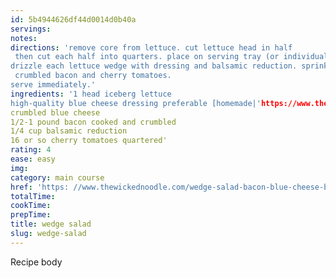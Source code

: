 ```yaml
---
id: 5b4944626df44d0014d0b40a
servings:
notes:
directions: 'remove core from lettuce. cut lettuce head in half
 then cut each half into quarters. place on serving tray (or individual plates).
drizzle each lettuce wedge with dressing and balsamic reduction. sprinkle with blue cheese
 crumbled bacon and cherry tomatoes.
serve immediately.'
ingredients: '1 head iceberg lettuce
high-quality blue cheese dressing preferable [homemade|'https://www.thewickednoodle.com/buttermilk-blue-cheese-dressing/
crumbled blue cheese
1/2-1 pound bacon cooked and crumbled
1/4 cup balsamic reduction
16 or so cherry tomatoes quartered'
rating: 4
ease: easy
img:
category: main course
href: 'https: //www.thewickednoodle.com/wedge-salad-bacon-blue-cheese-balsamic/'
totalTime:
cookTime:
prepTime:
title: wedge salad
slug: wedge-salad
---
```

Recipe body